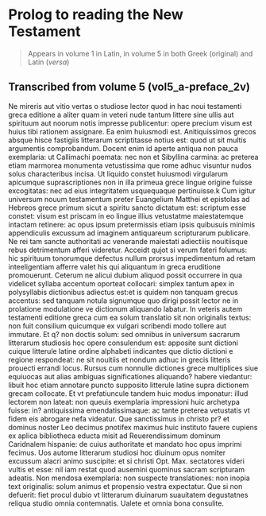 # Prolog to reading the New Testament


>  Appears in volume 1 in Latin, in volume 5 in both Greek (original) and Latin (*versa*)


## Transcribed from volume 5 (vol5_a-preface_2v)

Ne mireris aut vitio vertas o studiose lector quod in hac noui testamenti greca editione a aliter quam in veteri nude tantum littere sine ullis aut spirituum aut noorum notis impresse publicentur: opere precium visum est huius tibi rationem assignare. Ea enim huiusmodi est. Anitiquissimos grecos absque hisce fastigiis litterarum scriptitasse notius est: quod ut sit multis argumentis comprobandum. Docent enim id aperte antiqua non pauca exemplaria: ut Callimachi poemata: nec non et Sibyllina carmina: ac preterea etiam marmorea monumenta vetustissima que rome adhuc visuntur nudos solus characteribus incisa. Ut liquido constet huiusmodi virgularum apicumque suprascriptiones non in illa primeua grece lingue origine fuisse excogitatas: nec ad eius integritatem usquequaque pertinuisse.k Cum igitur universum nouum testamentum preter Euangelium Matthei et epistolas ad Hebreos grece primum sicut a spiritu sancto dictatum est: scriptum esse constet: visum est priscam in eo lingue illius vetustatme maiestatemque intactam retinere: ac opus ipsum pretermissis etiam ipsis quibusuis minimis appendiculis excussum ad imaginem antiquareum scripturarum publicare. Ne rei tam sancte authoritati ac venerande maiestati adiectiiis nouitiisque rebus detrimentum afferi videretur. Acceidt qujot si verum fateri folumus: hic spirituum tonorumque defectus nullum prorsus impedimentum ad retam inteeligentiam afferre valet his qui aliquantum in greca eruditione promouerunt. Ceterum ne alicui dubium aliquod possit occurrere in qua videlicet syllaba accentum oporteat collocari: simplex tantum apex in polysyllabis dictionibus adiectus est:et is quidem non tanquam grecus accentus: sed tanquam notula signumque quo dirigi possit lector ne in prolatione modulatione ve dictionum aliquando labatur. In veteris autem testamenti editione greca cum ea solum translatio sit non originalis textus: non fuit consilium quicumque ex vulgari scribendi modo tollere aut immutare. Et q? non doctis solum: sed omnibus in universum sacrarum litterarum studiosis hoc opere consulendum est: apposite sunt dictioni cuique litterule latine ordine alphabeti indicantes que dictio dictioni e regione respondeat: ne sit nouitiis et nondum adhuc in grecis litteris prouecti errandi locus. Rursus cum nonnulle dictiones grece multiplices siue equiuocas aut alias ambiguas significationes aliquando? habere viedantur: libuit hoc etiam annotare puncto supposito litterule latine supra dictionem grecam collocate. Et vt prefatiuncule tandem huic modus imponatur: illud lectorem non lateat: non queuis exemplaria impressioni huic archetypa fuisse: in? antiquissima emendatissimaque: ac tante preterea vetustatis vt fidem eis abrogare nefa videatur. Que sanctissimus in christo pr? et dominus noster Leo decimus pnotifex maximus huic instituto fauere cupiens ex aplica bibliotheca educta misit ad Reuerendissimum dominum Caridnalem hispanie: de cuius authoritate et mandato hoc opus imprimi fecimus. Uos autome litterarum studiosi hoc diuinum opus nomiter excussum alacri animo suscipite: et si christi Opt. Max. sectatores videri vultis et esse: nil iam restat quod ausemini quominus sacram scripturam adeatis. Non mendosa exemplaria: non suspecte translationes: non inopia text originalis: solum animus et propensio vestra expectatur. Que si non defuerit: fiet procul dubio vt litterarum diuinarum suauitatem degustatnes reliqua studio omnia contemnatis. Ualete et omnia bona consulite.